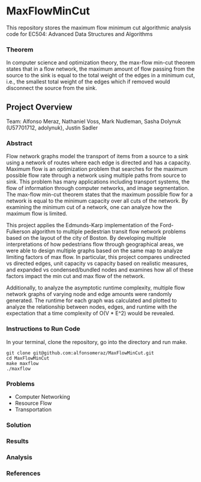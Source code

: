 # MaxFlowMinCut
This repository stores the maximum flow minimum cut algorithmic analysis code for EC504: Advanced Data Structures and Algorithms


### Theorem
In computer science and optimization theory, the max-flow min-cut theorem states that in a flow network, the maximum amount of flow passing from the source to the sink is equal to the total weight of the edges in a minimum cut, i.e., the smallest total weight of the edges which if removed would disconnect the source from the sink.


## Project Overview
Team: Alfonso Meraz, Nathaniel Voss, Mark Nudleman, Sasha Dolynuk (U57701712, adolynuk), Justin Sadler

### Abstract
Flow network graphs model the transport of items from a source to a sink using a network of routes where each edge is directed and has a capacity. Maximum flow is an optimization problem that searches for the maximum possible flow rate through a network using multiple paths from source to sink. This problem has many applications including transport systems, the flow of information through computer networks, and image segmentation. The max-flow min-cut theorem states that the maximum possible flow for a network is equal to the minimum capacity over all cuts of the network. By examining the minimum cut of a network, one can analyze how the maximum flow is limited.

This project applies the Edmunds-Karp implementation of the Ford-Fulkerson algorithm to multiple pedestrian transit flow network problems based on the layout of the city of Boston. By developing multiple interpretations of how pedestrians flow through geographical areas, we were able to design multiple graphs based on the same map to analyze limiting factors of max flow. In particular, this project compares undirected vs directed edges, unit capacity vs capacity based on realistic measures, and expanded vs condensed/bundled nodes and examines how all of these factors impact the min cut and max flow of the network.

Additionally, to analyze the asymptotic runtime complexity, multiple flow network graphs of varying node and edge amounts were randomly generated. The runtime for each graph was calculated and plotted to analyze the relationship between nodes, edges, and runtime with the expectation that a time complexity of O(V * E^2) would be revealed.

### Instructions to Run Code

In your terminal, clone the repository, go into the 
directory and run make. 
```
git clone git@github.com:alfonsomeraz/MaxFlowMinCut.git
cd MaxFlowMinCut
make maxflow
./maxflow
```
### Problems

* Computer Networking
* Resource Flow
* Transportation

### Solution

### Results

### Analysis

### References
